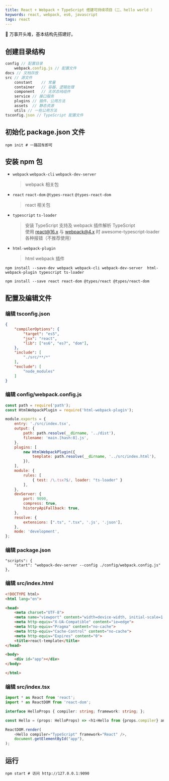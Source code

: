 ```yaml
---
title: React + Webpack + TypeScript 搭建可持续项目（二、hello world ）
keywords: react, webpack, es6, javascript
tags: react
---
```


:dog: 万事开头难，基本结构先搭建好。
<!--more-->

## 创建目录结构

```javascript
config // 配置目录
    webpack.config.js // 配置文件
docs // 文档存放
src // 源文件
    constant    // 常量
    container   // 容器、逻辑处理
    component   // 无状态纯组件
    service // 接口服务
    plugins // 插件、公用方法
    assets  // 静态资源
    utils // 一些公用方法
tsconfig.json // TypeScript 配置文件
```

## 初始化 package.json 文件

```shell
npm init # 一路回车即可
```

## 安装 npm 包

- `webpack` `webpack-cli` `webpack-dev-server`
    
    > webpack 相关包

- `react` `react-dom` `@types-react` `@types-react-dom`
    
    > react 相关包

- `typescript` `ts-loader`
    
    > 安装 TypeScript 支持及 webpack 插件解析 TypeScript <br>
    > 使用 react@16.x 与 webpack@4.x 时 awesome-typescript-loader 各种报错（不推荐使用）

- `html-webpack-plugin`

    > html webpack 插件

```shell
npm install --save-dev webpack webpack-cli webpack-dev-server  html-webpack-plugin typescript ts-loader

npm install --save react react-dom @types/react @types/react-dom
```

## 配置及编辑文件

### 编辑 tsconfig.json
```json
{
    "compilerOptions": {
        "target": "es5",
        "jsx": "react",
        "lib": ["es6", "es7", "dom"],
    },
    "include": [
        "./src/**/*"
    ],
    "exclude": [
        "node_modules"
    ]
}
```

### 编辑 config/webpack.config.js
```javascript
const path = require('path');
const HtmlWebpackPlugin = require('html-webpack-plugin');

module.exports = {
    entry: './src/index.tsx',
    output: {
        path: path.resolve(__dirname, '../dist'),
        filename: 'main.[hash:8].js',
    },
    plugins: [
        new HtmlWebpackPlugin({
            template: path.resolve(__dirname, '../src/index.html'),
        }),
    ],
    module: {
        rules: [
            { test: /\.tsx?$/, loader: "ts-loader" }
        ],
    },
    devServer: {
        port: 9090,
        compress: true,
        historyApiFallback: true,
    },
    resolve: {
        extensions: [".ts", ".tsx", '.js', '.json'],
    },
    mode: 'development',
};
```

### 编辑 package.json
```shell
"scripts": {
    "start": "webpack-dev-server --config ./config/webpack.config.js"
},
```

### 编辑 src/index.html
```html
<!DOCTYPE html>
<html lang="en">

<head>
    <meta charset="UTF-8">
    <meta name="viewport" content="width=device-width, initial-scale=1.0">
    <meta http-equiv="X-UA-Compatible" content="ie=edge">
    <meta http-equiv="Pragma" content="no-cache">
    <meta http-equiv="Cache-Control" content="no-cache">
    <meta http-equiv="Expires" content="0">
    <title>react-template</title>
</head>

<body>
    <div id="app"></div>
</body>

</html>
```

### 编辑 src/index.tsx
```typescript
import * as React from 'react';
import * as ReactDOM from 'react-dom';

interface HelloProps { compiler: string; framework: string; };

const Hello = (props: HelloProps) => <h1>Hello from {props.compiler} and {props.framework}!</h1>;

ReactDOM.render(
    <Hello compiler="TypeScript" framework="React" />,
    document.getElementById("app"),
);

```

## 运行
```shell
npm start # 访问 http://127.0.0.1:9090
```



